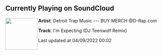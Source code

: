 ## Currently Playing on SoundCloud

[<img align="left" width="100" src="https://i1.sndcdn.com/artworks-000493355847-yhj3l4-t500x500.jpg">](https://soundcloud.com/detroit_trap_music/im-expecting-dj-teenwolf-remix)

**Artist**: Detroit Trap Music --- BUY MERCH @D-Rap.com 

**Track**: I'm Expecting (DJ Teenwolf Remix)

Last updated at 04/09/2022 00:02
